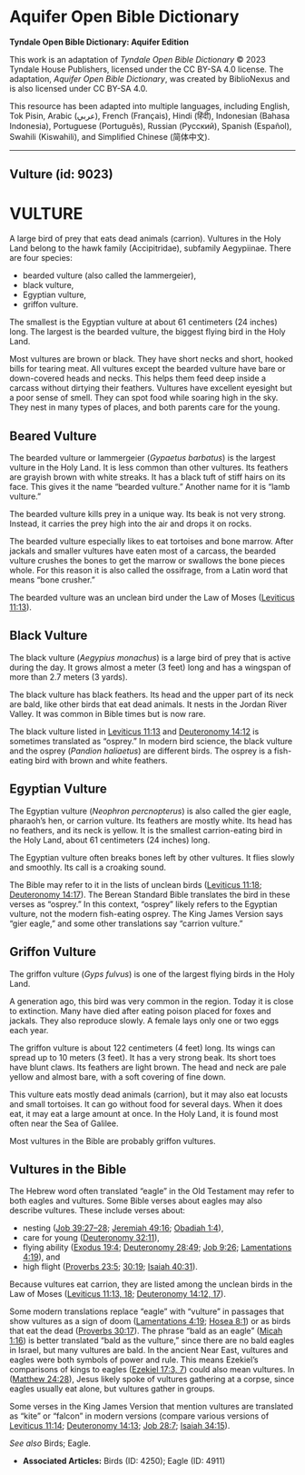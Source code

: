 # Aquifer Open Bible Dictionary

**Tyndale Open Bible Dictionary: Aquifer Edition**

This work is an adaptation of *Tyndale Open Bible Dictionary* © 2023 Tyndale House Publishers, licensed under the CC BY\-SA 4\.0 license. The adaptation, *Aquifer Open Bible Dictionary*, was created by BiblioNexus and is also licensed under CC BY\-SA 4\.0\.

This resource has been adapted into multiple languages, including English, Tok Pisin, Arabic (عربي), French (Français), Hindi (हिंदी), Indonesian (Bahasa Indonesia), Portuguese (Português), Russian (Русский), Spanish (Español), Swahili (Kiswahili), and Simplified Chinese (简体中文).



--------------------------------

## Vulture (id: 9023)

VULTURE
=======

A large bird of prey that eats dead animals (carrion). Vultures in the Holy Land belong to the hawk family (Accipitridae), subfamily Aegypiinae. There are four species: 

* bearded vulture (also called the lammergeier),
* black vulture,
* Egyptian vulture,
* griffon vulture.

The smallest is the Egyptian vulture at about 61 centimeters (24 inches) long. The largest is the bearded vulture, the biggest flying bird in the Holy Land.

Most vultures are brown or black. They have short necks and short, hooked bills for tearing meat. All vultures except the bearded vulture have bare or down\-covered heads and necks. This helps them feed deep inside a carcass without dirtying their feathers. Vultures have excellent eyesight but a poor sense of smell. They can spot food while soaring high in the sky. They nest in many types of places, and both parents care for the young.

Beared Vulture
--------------

The bearded vulture or lammergeier (*Gypaetus barbatus*) is the largest vulture in the Holy Land. It is less common than other vultures. Its feathers are grayish brown with white streaks. It has a black tuft of stiff hairs on its face. This gives it the name “bearded vulture.” Another name for it is “lamb vulture.”

The bearded vulture kills prey in a unique way. Its beak is not very strong. Instead, it carries the prey high into the air and drops it on rocks.

The bearded vulture especially likes to eat tortoises and bone marrow. After jackals and smaller vultures have eaten most of a carcass, the bearded vulture crushes the bones to get the marrow or swallows the bone pieces whole. For this reason it is also called the ossifrage, from a Latin word that means “bone crusher.”

The bearded vulture was an unclean bird under the Law of Moses ([Leviticus 11:13](https://ref.ly/Lev11:13)).

Black Vulture
-------------

The black vulture (*Aegypius monachus*) is a large bird of prey that is active during the day. It grows almost a meter (3 feet) long and has a wingspan of more than 2\.7 meters (3 yards).

The black vulture has black feathers. Its head and the upper part of its neck are bald, like other birds that eat dead animals. It nests in the Jordan River Valley. It was common in Bible times but is now rare.

The black vulture listed in [Leviticus 11:13](https://ref.ly/Lev11:13) and [Deuteronomy 14:12](https://ref.ly/Deut14:12) is sometimes translated as “osprey.” In modern bird science, the black vulture and the osprey (*Pandion haliaetus*) are different birds. The osprey is a fish\-eating bird with brown and white feathers.

Egyptian Vulture
----------------

The Egyptian vulture (*Neophron percnopterus*) is also called the gier eagle, pharaoh’s hen, or carrion vulture. Its feathers are mostly white. Its head has no feathers, and its neck is yellow. It is the smallest carrion\-eating bird in the Holy Land, about 61 centimeters (24 inches) long.

The Egyptian vulture often breaks bones left by other vultures. It flies slowly and smoothly. Its call is a croaking sound.

The Bible may refer to it in the lists of unclean birds ([Leviticus 11:18](https://ref.ly/Lev11:18); [Deuteronomy 14:17](https://ref.ly/Deut14:17)). The Berean Standard Bible translates the bird in these verses as “osprey.” In this context, “osprey” likely refers to the Egyptian vulture, not the modern fish\-eating osprey. The King James Version says “gier eagle,” and some other translations say “carrion vulture.”

Griffon Vulture
---------------

The griffon vulture (*Gyps fulvus*) is one of the largest flying birds in the Holy Land.

A generation ago, this bird was very common in the region. Today it is close to extinction. Many have died after eating poison placed for foxes and jackals. They also reproduce slowly. A female lays only one or two eggs each year.

The griffon vulture is about 122 centimeters (4 feet) long. Its wings can spread up to 10 meters (3 feet). It has a very strong beak. Its short toes have blunt claws. Its feathers are light brown. The head and neck are pale yellow and almost bare, with a soft covering of fine down.

This vulture eats mostly dead animals (carrion), but it may also eat locusts and small tortoises. It can go without food for several days. When it does eat, it may eat a large amount at once. In the Holy Land, it is found most often near the Sea of Galilee.

Most vultures in the Bible are probably griffon vultures.

Vultures in the Bible
---------------------

The Hebrew word often translated “eagle” in the Old Testament may refer to both eagles and vultures. Some Bible verses about eagles may also describe vultures. These include verses about:

* nesting ([Job 39:27–28](https://ref.ly/Job39:27-Job39:28); [Jeremiah 49:16](https://ref.ly/Jer49:16); [Obadiah 1:4](https://ref.ly/Obad1:4)),
* care for young ([Deuteronomy 32:11](https://ref.ly/Deut32:11)),
* flying ability ([Exodus 19:4](https://ref.ly/Exod19:4); [Deuteronomy 28:49](https://ref.ly/Deut28:49); [Job 9:26](https://ref.ly/Job9:26); [Lamentations 4:19](https://ref.ly/Lam4:19)), and
* high flight ([Proverbs 23:5](https://ref.ly/Prov23:5); [30:19](https://ref.ly/Prov30:19); [Isaiah 40:31](https://ref.ly/Isa40:31)).

Because vultures eat carrion, they are listed among the unclean birds in the Law of Moses ([Leviticus 11:13, 18](https://ref.ly/Lev11:13,Lev11:18); [Deuteronomy 14:12, 17](https://ref.ly/Deut14:12,Deut14:17)).

Some modern translations replace “eagle” with “vulture” in passages that show vultures as a sign of doom ([Lamentations 4:19](https://ref.ly/Lam4:19); [Hosea 8:1](https://ref.ly/Hos8:1)) or as birds that eat the dead ([Proverbs 30:17](https://ref.ly/Prov30:17)). The phrase “bald as an eagle” ([Micah 1:16](https://ref.ly/Mic1:16)) is better translated “bald as the vulture,” since there are no bald eagles in Israel, but many vultures are bald. In the ancient Near East, vultures and eagles were both symbols of power and rule. This means Ezekiel’s comparisons of kings to eagles ([Ezekiel 17:3, 7](https://ref.ly/Ezek17:3,Ezek17:7)) could also mean vultures. In ([Matthew 24:28](https://ref.ly/Matt24:28)), Jesus likely spoke of vultures gathering at a corpse, since eagles usually eat alone, but vultures gather in groups.

Some verses in the King James Version that mention vultures are translated as “kite” or “falcon” in modern versions (compare various versions of [Leviticus 11:14](https://ref.ly/Lev11:14); [Deuteronomy 14:13](https://ref.ly/Deut14:13); [Job 28:7](https://ref.ly/Job28:7); [Isaiah 34:15](https://ref.ly/Isa34:15)).

*See also* Birds; Eagle.

* **Associated Articles:** Birds (ID: 4250); Eagle (ID: 4911)

